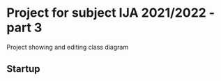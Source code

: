 # Project for subject IJA 2021/2022 - part 3

Project showing and editing class diagram 

## Startup

